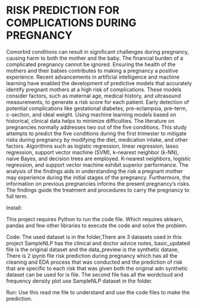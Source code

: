 # RISK PREDICTION FOR COMPLICATIONS DURING PREGNANCY

Comorbid conditions can result in significant challenges during pregnancy, causing harm to both the mother and the baby. The financial burden of a complicated pregnancy cannot be ignored. Ensuring the health of the mothers and their babies contributes to making a pregnancy a positive experience. Recent advancements in artificial intelligence and machine learning have enabled the development of predictive models that accurately identify pregnant mothers at a high risk of complications. These models consider factors, such as maternal age, medical history, and ultrasound measurements, to generate a risk score for each patient. Early detection of potential complications like gestational diabetes, pre-eclampsia, pre-term, c-section, and ideal weight. Using machine learning models based on historical, clinical data helps to minimize difficulties. The literature on pregnancies normally addresses two out of the five conditions. This study attempts to predict the five conditions during the first trimester to mitigate risks during pregnancy by modifying the diet, medication intake, and other factors. Algorithms such as logistic regression, linear regression, lasso regression, support vector machine (SVM), k-nearest neighbor (k-NN), naive Bayes, and decision trees are employed. K-nearest neighbors, logistic regression, and support vector machine exhibit superior performance. The analysis of the findings aids in understanding the risk a pregnant mother may experience during the initial stages of the pregnancy. Furthermore, the information on previous pregnancies informs the present pregnancy’s risks. The findings guide the treatment and procedures to carry the pregnancy to full term.  

Install: 

This project requires Python to run the code file. Which requires sklearn, pandas and few other libraries to execute the code and solve the problem.

Code:
The used dataset is in the folder,There are 3 datasets used in this project SampleNLP has the clinical and doctor advice notes, basic_updated file is the original dataset and the data_preview is the synthetic datase, There is 2 ipynb file risk prediction during pregnancy which has all the cleaning and EDA process that was conducted and the prediction of risk that are specific to each risk that was given both the original adn synthetic dataset can be used for is file. The second file has all the wordcloud and frequency density plot use SampleNLP dataset in the folder.

Run:
Use this read me file to understand and use the code files to make the prediction.
